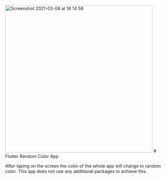 <img width="472" alt="Screenshot 2021-03-08 at 16 14 58" src="https://user-images.githubusercontent.com/39307278/110332843-8d71ec00-8029-11eb-888b-2c748e045241.png">
# Flutter Random Color App

After taping on the screen the color of the whole app will change to random color. This app does not use any additional packages to achieve this.

